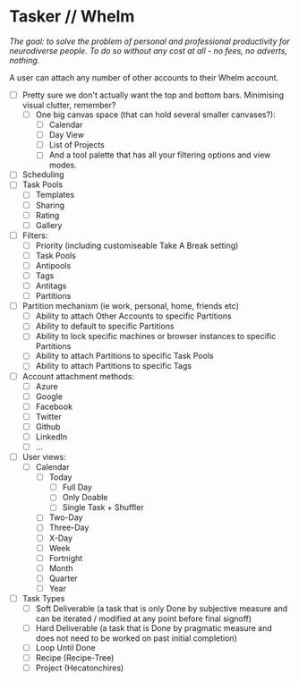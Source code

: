 # Tasker // Whelm

*The goal: to solve the problem of personal and professional productivity for neurodiverse people.
To do so without any cost at all - no fees, no adverts, nothing.*

A user can attach any number of other accounts to their Whelm account.

- [ ] Pretty sure we don't actually want the top and bottom bars. Minimising visual clutter, remember? 
  - [ ] One big canvas space (that can hold several smaller canvases?):
    - [ ] Calendar
    - [ ] Day View
    - [ ] List of Projects
    - [ ] And a tool palette that has all your filtering options and view modes.
- [ ] Scheduling
- [ ] Task Pools
  - [ ] Templates
  - [ ] Sharing
  - [ ] Rating
  - [ ] Gallery
- [ ] Filters:
  - [ ] Priority (including customiseable Take A Break setting) 
  - [ ] Task Pools
  - [ ] Antipools
  - [ ] Tags
  - [ ] Antitags
  - [ ] Partitions
- [ ] Partition mechanism (ie work, personal, home, friends etc)
  - [ ] Ability to attach Other Accounts to specific Partitions
  - [ ] Ability to default to specific Partitions
  - [ ] Ability to lock specific machines or browser instances to specific Partitions
  - [ ] Ability to attach Partitions to specific Task Pools
  - [ ] Ability to attach Partitions to specific Tags
- [ ] Account attachment methods:
  - [ ] Azure
  - [ ] Google
  - [ ] Facebook
  - [ ] Twitter
  - [ ] Github
  - [ ] LinkedIn
  - [ ] ... 
- [ ] User views:
  - [ ] Calendar
    - [ ] Today
      - [ ] Full Day
      - [ ] Only Doable
      - [ ] Single Task + Shuffler
    - [ ] Two-Day
    - [ ] Three-Day
    - [ ] X-Day
    - [ ] Week
    - [ ] Fortnight
    - [ ] Month
    - [ ] Quarter
    - [ ] Year
- [ ] Task Types
  - [ ] Soft Deliverable (a task that is only Done by subjective measure and can be iterated / modified at any point before final signoff)
  - [ ] Hard Deliverable (a task that is Done by pragmatic measure and does not need to be worked on past initial completion)
  - [ ] Loop Until Done
  - [ ] Recipe (Recipe-Tree)
  - [ ] Project (Hecatonchires)